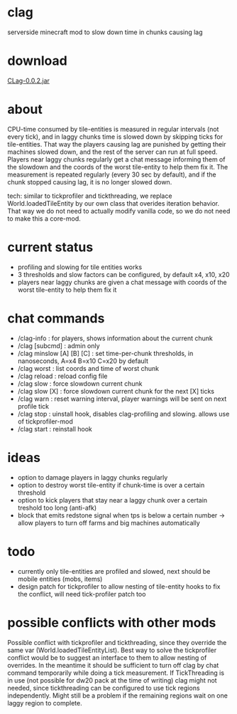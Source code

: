 clag
====

serverside minecraft mod to slow down time in chunks causing lag

download
====
[CLag-0.0.2.jar](releases/CLag-0.0.2.jar?raw=true)

about
====

CPU-time consumed by tile-entities is measured in regular intervals (not every tick),
and in laggy chunks time is slowed down by skipping ticks for tile-entities.
That way the players causing lag are punished by getting their machines slowed down,
and the rest of the server can run at full speed.
Players near laggy chunks regularly get a chat message informing them of the slowdown and the coords of the worst tile-entity to help them fix it.
The measurement is repeated regularly (every 30 sec by default), and if the chunk stopped causing lag, it is no longer slowed down.

tech: similar to tickprofiler and tickthreading, we replace World.loadedTileEntity by our own class that overides iteration behavior.
That way we do not need to actually modify vanilla code, so we do not need to make this a core-mod.

current status
====

* profiling and slowing for tile entities works
* 3 thresholds and slow factors can be configured, by default x4, x10, x20
* players near laggy chunks are given a chat message with coords of the worst tile-entity to help them fix it


chat commands
====

* /clag-info : for players, shows information about the current chunk
* /clag [subcmd] : admin only
* /clag minslow [A] [B] [C] : set time-per-chunk thresholds, in nanoseconds, A=x4 B=x10 C=x20 by default
* /clag worst : list coords and time of worst chunk
* /clag reload : reload config file
* /clag slow : force slowdown current chunk 
* /clag slow [X] : force slowdown current chunk for the next [X] ticks
* /clag warn : reset warning interval, player warnings will be sent on next profile tick
* /clag stop : uinstall hook, disables clag-profiling and slowing. allows use of tickprofiler-mod
* /clag start : reinstall hook


ideas
====

* option to damage players in laggy chunks regularly
* option to destroy worst tile-entity if chunk-time is over a certain threshold
* option to kick players that stay near a laggy chunk over a certain treshold too long (anti-afk)
* block that emits redstone signal when tps is below a certain number -> allow players to turn off farms and big machines automatically

todo
====

* currently only tile-entities are profiled and slowed, next should be mobile entities (mobs, items)
* design patch for tickprofiler to allow nesting of tile-entity hooks to fix the conflict, will need tick-profiler patch too


possible conflicts with other mods 
====

Possible conflict with tickprofiler and tickthreading, since they override the same var (World.loadedTileEntityList).
Best way to solve the tickprofiler conflict would be to suggest an interface to them to allow nesting of overrides.
In the meantime it should be sufficient to turn off clag by chat command temporarily while doing a tick measurement.
If TickThreading is in use (not possible for dw20 pack at the time of writing) clag might not needed, 
since tickthreading can be configured to use tick regions independently.
Might still be a problem if the remaining regions wait on one laggy region to complete.


